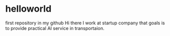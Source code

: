 # helloworld
first repository in my github
Hi there 
I work at startup company that goals is to provide practical AI service in transportaion. 
